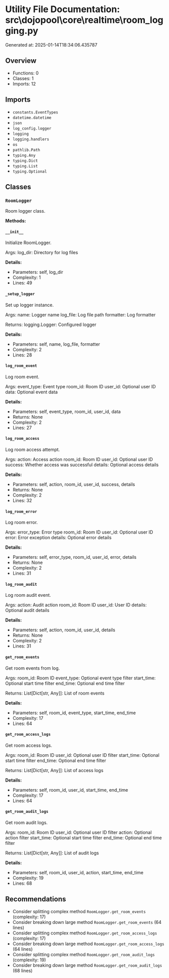 # Utility File Documentation: src\dojopool\core\realtime\room_logging.py

Generated at: 2025-01-14T18:34:06.435787

## Overview

- Functions: 0
- Classes: 1
- Imports: 12

## Imports

- `constants.EventTypes`
- `datetime.datetime`
- `json`
- `log_config.logger`
- `logging`
- `logging.handlers`
- `os`
- `pathlib.Path`
- `typing.Any`
- `typing.Dict`
- `typing.List`
- `typing.Optional`

## Classes

### `RoomLogger`

Room logger class.

**Methods:**

#### `__init__`

Initialize RoomLogger.

Args:
log_dir: Directory for log files

**Details:**

- Parameters: self, log_dir
- Complexity: 1
- Lines: 49

#### `_setup_logger`

Set up logger instance.

Args:
name: Logger name
log_file: Log file path
formatter: Log formatter

Returns:
logging.Logger: Configured logger

**Details:**

- Parameters: self, name, log_file, formatter
- Complexity: 2
- Lines: 28

#### `log_room_event`

Log room event.

Args:
event_type: Event type
room_id: Room ID
user_id: Optional user ID
data: Optional event data

**Details:**

- Parameters: self, event_type, room_id, user_id, data
- Returns: None
- Complexity: 2
- Lines: 27

#### `log_room_access`

Log room access attempt.

Args:
action: Access action
room_id: Room ID
user_id: Optional user ID
success: Whether access was successful
details: Optional access details

**Details:**

- Parameters: self, action, room_id, user_id, success, details
- Returns: None
- Complexity: 2
- Lines: 32

#### `log_room_error`

Log room error.

Args:
error_type: Error type
room_id: Room ID
user_id: Optional user ID
error: Error exception
details: Optional error details

**Details:**

- Parameters: self, error_type, room_id, user_id, error, details
- Returns: None
- Complexity: 2
- Lines: 31

#### `log_room_audit`

Log room audit event.

Args:
action: Audit action
room_id: Room ID
user_id: User ID
details: Optional audit details

**Details:**

- Parameters: self, action, room_id, user_id, details
- Returns: None
- Complexity: 2
- Lines: 31

#### `get_room_events`

Get room events from log.

Args:
room_id: Room ID
event_type: Optional event type filter
start_time: Optional start time filter
end_time: Optional end time filter

Returns:
List[Dict[str, Any]]: List of room events

**Details:**

- Parameters: self, room_id, event_type, start_time, end_time
- Complexity: 17
- Lines: 64

#### `get_room_access_logs`

Get room access logs.

Args:
room_id: Room ID
user_id: Optional user ID filter
start_time: Optional start time filter
end_time: Optional end time filter

Returns:
List[Dict[str, Any]]: List of access logs

**Details:**

- Parameters: self, room_id, user_id, start_time, end_time
- Complexity: 17
- Lines: 64

#### `get_room_audit_logs`

Get room audit logs.

Args:
room_id: Room ID
user_id: Optional user ID filter
action: Optional action filter
start_time: Optional start time filter
end_time: Optional end time filter

Returns:
List[Dict[str, Any]]: List of audit logs

**Details:**

- Parameters: self, room_id, user_id, action, start_time, end_time
- Complexity: 19
- Lines: 68

## Recommendations

- Consider splitting complex method `RoomLogger.get_room_events` (complexity: 17)
- Consider breaking down large method `RoomLogger.get_room_events` (64 lines)
- Consider splitting complex method `RoomLogger.get_room_access_logs` (complexity: 17)
- Consider breaking down large method `RoomLogger.get_room_access_logs` (64 lines)
- Consider splitting complex method `RoomLogger.get_room_audit_logs` (complexity: 19)
- Consider breaking down large method `RoomLogger.get_room_audit_logs` (68 lines)
